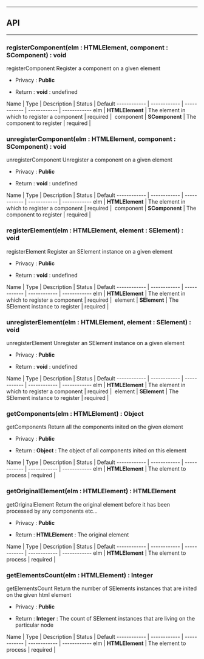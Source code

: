 


-----------------------------
## API
-----------------------------

### registerComponent(elm : HTMLElement, component : SComponent) : void
registerComponent
Register a component on a given element
- Privacy : **Public**

- Return : **void** : undefined

Name | Type | Description | Status | Default
------------ | ------------ | ------------ | ------------ | ------------
elm | **HTMLElement** | The element in which to register a component | required | 
component | **SComponent** | The component to register | required | 


### unregisterComponent(elm : HTMLElement, component : SComponent) : void
unregisterComponent
Unregister a component on a given element
- Privacy : **Public**

- Return : **void** : undefined

Name | Type | Description | Status | Default
------------ | ------------ | ------------ | ------------ | ------------
elm | **HTMLElement** | The element in which to register a component | required | 
component | **SComponent** | The component to register | required | 


### registerElement(elm : HTMLElement, element : SElement) : void
registerElement
Register an SElement instance on a given element
- Privacy : **Public**

- Return : **void** : undefined

Name | Type | Description | Status | Default
------------ | ------------ | ------------ | ------------ | ------------
elm | **HTMLElement** | The element in which to register a component | required | 
element | **SElement** | The SElement instance to register | required | 


### unregisterElement(elm : HTMLElement, element : SElement) : void
unregisterElement
Unregister an SElement instance on a given element
- Privacy : **Public**

- Return : **void** : undefined

Name | Type | Description | Status | Default
------------ | ------------ | ------------ | ------------ | ------------
elm | **HTMLElement** | The element in which to register a component | required | 
element | **SElement** | The SElement instance to register | required | 


### getComponents(elm : HTMLElement) : Object
getComponents
Return all the components inited on the given element
- Privacy : **Public**

- Return : **Object** : The object of all components inited on this element

Name | Type | Description | Status | Default
------------ | ------------ | ------------ | ------------ | ------------
elm | **HTMLElement** | The element to process | required | 


### getOriginalElement(elm : HTMLElement) : HTMLElement
getOriginalElement
Return the original element before it has been processed by any components etc...
- Privacy : **Public**

- Return : **HTMLElement** : The original element

Name | Type | Description | Status | Default
------------ | ------------ | ------------ | ------------ | ------------
elm | **HTMLElement** | The element to process | required | 


### getElementsCount(elm : HTMLElement) : Integer
getElementsCount
Return the number of SElements instances that are inited on the given html element
- Privacy : **Public**

- Return : **Integer** : The count of SElement instances that are living on the particular node

Name | Type | Description | Status | Default
------------ | ------------ | ------------ | ------------ | ------------
elm | **HTMLElement** | The element to process | required | 



